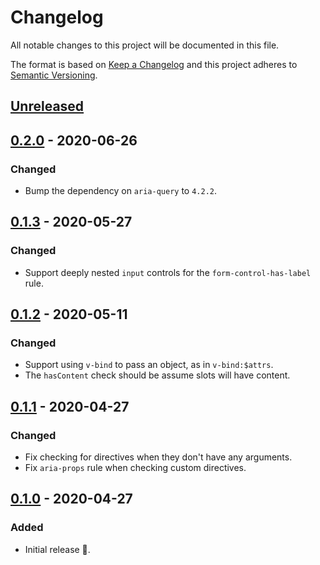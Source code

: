 # Changelog

All notable changes to this project will be documented in this file.

The format is based on [Keep a Changelog](http://keepachangelog.com/en/1.0.0/) and this project adheres to [Semantic Versioning](http://semver.org/spec/v2.0.0.html).

## [Unreleased]

## [0.2.0] - 2020-06-26

### Changed

- Bump the dependency on `aria-query` to `4.2.2`.

## [0.1.3] - 2020-05-27

### Changed

- Support deeply nested `input` controls for the `form-control-has-label` rule.

## [0.1.2] - 2020-05-11

### Changed

- Support using `v-bind` to pass an object, as in `v-bind:$attrs`.
- The `hasContent` check should be assume slots will have content.

## [0.1.1] - 2020-04-27

### Changed

- Fix checking for directives when they don't have any arguments.
- Fix `aria-props` rule when checking custom directives.

## [0.1.0] - 2020-04-27

### Added

- Initial release 🎉.

[unreleased]: https://github.com/vue-a11y/eslint-plugin-vuejs-accessibility/compare/v0.2.0...HEAD
[0.2.0]: https://github.com/CultureHQ/components/compare/v0.1.3...v0.2.0
[0.1.3]: https://github.com/CultureHQ/components/compare/v0.1.2...v0.1.3
[0.1.2]: https://github.com/CultureHQ/components/compare/v0.1.1...v0.1.2
[0.1.1]: https://github.com/CultureHQ/components/compare/v0.1.0...v0.1.1
[0.1.0]: https://github.com/CultureHQ/components/compare/9de449...v0.1.0

